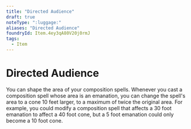 ```yaml
---
title: "Directed Audience"
draft: true
noteType: ":luggage:"
aliases: "Directed Audience"
foundryId: Item.4ey3qA80V20j0rmJ
tags:
  - Item
---
```


# Directed Audience

You can shape the area of your composition spells. Whenever you cast a composition spell whose area is an emanation, you can change the spell's area to a cone 10 feet larger, to a maximum of twice the original area. For example, you could modify a composition spell that affects a 30 foot emanation to affect a 40 foot cone, but a 5 foot emanation could only become a 10 foot cone.
